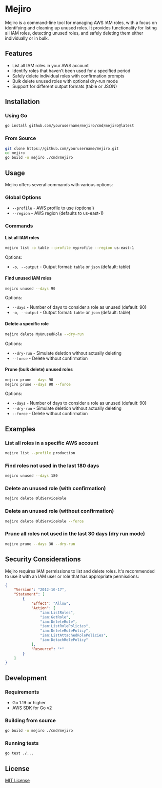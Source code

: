 # Mejiro

Mejiro is a command-line tool for managing AWS IAM roles, with a focus on identifying and cleaning up unused roles. It provides functionality for listing all IAM roles, detecting unused roles, and safely deleting them either individually or in bulk.

## Features

- List all IAM roles in your AWS account
- Identify roles that haven't been used for a specified period
- Safely delete individual roles with confirmation prompts
- Bulk delete unused roles with optional dry-run mode
- Support for different output formats (table or JSON)

## Installation

### Using Go

```bash
go install github.com/yourusername/mejiro/cmd/mejiro@latest
```

### From Source

```bash
git clone https://github.com/yourusername/mejiro.git
cd mejiro
go build -o mejiro ./cmd/mejiro
```

## Usage

Mejiro offers several commands with various options:

### Global Options

- `--profile` - AWS profile to use (optional)
- `--region` - AWS region (defaults to us-east-1)

### Commands

#### List all IAM roles

```bash
mejiro list -o table --profile myprofile --region us-east-1
```

Options:
- `-o, --output` - Output format: `table` or `json` (default: table)

#### Find unused IAM roles

```bash
mejiro unused --days 90
```

Options:
- `--days` - Number of days to consider a role as unused (default: 90)
- `-o, --output` - Output format: `table` or `json` (default: table)

#### Delete a specific role

```bash
mejiro delete MyUnusedRole --dry-run
```

Options:
- `--dry-run` - Simulate deletion without actually deleting
- `--force` - Delete without confirmation

#### Prune (bulk delete) unused roles

```bash
mejiro prune --days 90
mejiro prune --days 90 --force
```

Options:
- `--days` - Number of days to consider a role as unused (default: 90)
- `--dry-run` - Simulate deletion without actually deleting
- `--force` - Delete without confirmation

## Examples

### List all roles in a specific AWS account

```bash
mejiro list --profile production
```

### Find roles not used in the last 180 days

```bash
mejiro unused --days 180
```

### Delete an unused role (with confirmation)

```bash
mejiro delete OldServiceRole
```

### Delete an unused role (without confirmation)

```bash
mejiro delete OldServiceRole --force
```

### Prune all roles not used in the last 30 days (dry run mode)

```bash
mejiro prune --days 30 --dry-run
```

## Security Considerations

Mejiro requires IAM permissions to list and delete roles. It's recommended to use it with an IAM user or role that has appropriate permissions:

```json
{
    "Version": "2012-10-17",
    "Statement": [
        {
            "Effect": "Allow",
            "Action": [
                "iam:ListRoles",
                "iam:GetRole",
                "iam:DeleteRole",
                "iam:ListRolePolicies",
                "iam:DeleteRolePolicy",
                "iam:ListAttachedRolePolicies",
                "iam:DetachRolePolicy"
            ],
            "Resource": "*"
        }
    ]
}
```

## Development

### Requirements

- Go 1.19 or higher
- AWS SDK for Go v2

### Building from source

```bash
go build -o mejiro ./cmd/mejiro
```

### Running tests

```bash
go test ./...
```

## License

[MIT License](LICENSE)